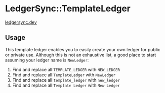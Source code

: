 # LedgerSync::TemplateLedger

[ledgersync.dev](www.ledgersync.dev)

## Usage

This template ledger enables you to easily create your own ledger for public or private use. Although this is not an
exhaustive list, a good place to start assuming your ledger name is `NewLedger`:

1. Find and replace all `TEMPLATE_LEDGER` with `NEW_LEDGER`
2. Find and replace all `TemplateLedger` with `NewLedger`
3. Find and replace all `template_ledger` with `new_ledger`
4. Find and replace all `Template Ledger` with `New Ledger`
